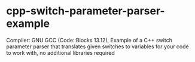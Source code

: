 # cpp-switch-parameter-parser-example
Compiler: GNU GCC (Code::Blocks 13.12), Example of a C++ switch parameter parser that translates given switches to variables for your code to work with, no additional libraries required
